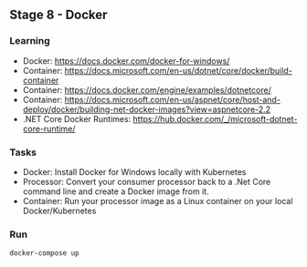 ## Stage 8 - Docker

### Learning

- Docker: https://docs.docker.com/docker-for-windows/
- Container: https://docs.microsoft.com/en-us/dotnet/core/docker/build-container
- Container: https://docs.docker.com/engine/examples/dotnetcore/
- Container: https://docs.microsoft.com/en-us/aspnet/core/host-and-deploy/docker/building-net-docker-images?view=aspnetcore-2.2
- .NET Core Docker Runtimes: https://hub.docker.com/_/microsoft-dotnet-core-runtime/

### Tasks

- Docker: Install Docker for Windows locally with Kubernetes
- Processor: Convert your consumer processor back to a .Net Core command line and create a Docker image from it.
- Container: Run your processor image as a Linux container on your local Docker/Kubernetes

### Run
```
docker-compose up
```